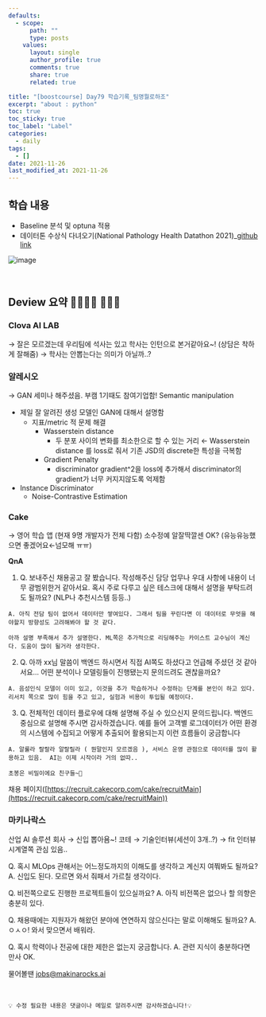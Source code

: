 ```yaml
---
defaults:
  - scope:
      path: ""
      type: posts
    values:
      layout: single
      author_profile: true
      comments: true
      share: true
      related: true

title: "[boostcourse] Day79 학습기록_팀명뭘로하조"
excerpt: "about : python"
toc: true
toc_sticky: true
toc_label: "Label"
categories:
  - daily
tags:
  - []
date: 2021-11-26
last_modified_at: 2021-11-26
---
```


## 학습 내용

- Baseline 분석 및 optuna 적용
- 데이터톤 수상식 다녀오기(National Pathology Health Datathon 2021)_[github link](https://github.com/hongsusoo/NPHD2021_gi_cell)

![image](https://user-images.githubusercontent.com/77658029/143607271-7deb6023-a48a-4e92-b722-3618f8e48034.png)

<br>

## Deview 요약 👨‍👨‍👦‍👦 👨‍👨‍👦

### **Clova AI LAB**

→ 잘은 모르겠는데 우리팀에 석사는 있고 학사는 인턴으로 본거같아요~! (상담은 착하게 잘해줌) → 학사는 안뽑는다는 의미가 아닐까..?

### **알레시오**

 → GAN 세미나 해주셨음. 부캠 1기때도 참여기업함! Semantic manipulation
 
- 제일 잘 알려진 생성 모델인 GAN에 대해서 설명함
    - 지표/metric 적 문제 해결
        - Wasserstein distance
            - 두 분포 사이의 변화를 최소한으로 할 수 있는 거리 ← Wasserstein distance 를 loss로 줘서 기존 JSD의 discrete한 특성을 극복함
        - Gradient Penalty
            - discriminator gradient^2을 loss에 추가해서 discriminator의 gradient가 너무 커지지않도록 억제함
- Instance Discriminator
    - Noise-Contrastive Estimation

### **Cake**

→  영어 학습 앱 (현재 9명 개발자가 전체 다함)
소수정예 알잘딱깔센 OK? (유능유능했으면 좋겠어요←넘모해 ㅠㅠ)

 **QnA**

  1. Q. 보내주신 채용공고 잘 봤습니다. 작성해주신 담당 업무나 우대 사항에 내용이 너무 광범위한거 같아서요. 혹시 주로 다루고 싶은 테스크에 대해서 설명을 부탁드려도 될까요? (NLP나 추천시스템 등등..) 
    
    A. 아직 전담 팀이 없어서 데이터만 쌓여있다. 그래서 팀을 꾸린다면 이 데이터로 무엇을 해야할지 방향성도 고려해봐야 할 것 같다.
    
    아까 설명 부족해서 추가 설명한다. ML쪽은 추가적으로 리딩해주는 카이스트 교수님이 계신다. 도움이 많이 될거라 생각한다.
    
  2. Q. 아까 xx님 말씀이 백엔드 하시면서 직접 AI쪽도 하셨다고 언급해 주셨던 것 같아서요... 어떤 분석이나 모델링들이 진행됐는지 문의드려도 괜찮을까요?
    
    A. 음성인식 모델이 이미 있고, 이것을 추가 학습하거나 수정하는 단계를 본인이 하고 있다.리서치 쪽으로 많이 힘을 주고 있고, 실험과 비용이 투입될 예정이다.
    
  3. Q.  전체적인 데이터 플로우에 대해 설명해 주실 수 있으신지 문의드립니다. 백엔드 중심으로 설명해 주시면 감사하겠습니다. 예를 들어 고객별 로그데이터가 어떤 환경의 시스템에 수집되고 어떻게 추출되어 활용되는지 이런 흐름들이 궁금합니다
    
    A. 알룰라 랄랄라 알랄릴라 ( 뭔말인지 모르겠음 ), 서비스 운영 관점으로 데이터를 많이 활용하고 있음.  AI는 이제 시작이라 거의 없따..
    
    초봉은 비밀이에요 친구들~🤭
    

채용 페이지([https://recruit.cakecorp.com/cake/recruitMain](https://recruit.cakecorp.com/cake/recruitMain))

### 마키나락스

  산업 AI 솔루션 회사 → 신입 뽑아욤~!
  코테 → 기술인터뷰(세션이 3개..?) → fit 인터뷰 
  시계열쪽 관심 있음..

  Q. 혹시 MLOps 관해서는 어느정도까지의 이해도를 생각하고 계신지 여쭤봐도 될까요?
  A. 신입도 된다. 모르면 와서 줘패서 가르칠 생각이다.

  Q. 비전쪽으로도 진행한 프로젝트들이 있으실까요?
  A. 아직 비전쪽은 없으나 할 의향은 충분히 있다.

  Q. 채용때에는 지원자가 해왔던 분야에 연연하지 않으신다는 말로 이해해도 될까요?
  A. ㅇㅅㅇ! 와서 맞으면서 배워라.

  Q. 혹시 학력이나 전공에 대한 제한은 없는지 궁금합니다.
  A. 관련 지식이 충분하다면 만사 OK.

  물어볼땐 [jobs@makinarocks.ai](mailto:jobs@makinarocks.ai)


<br>

```
💡 수정 필요한 내용은 댓글이나 메일로 알려주시면 감사하겠습니다!💡 
```
